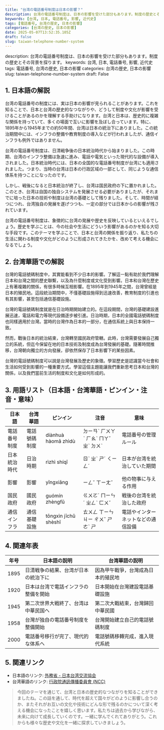 ```yaml
---
title: "台湾の電話番号制度は日本の影響？"
description: 台湾の電話番号制度は、日本の影響を受けた部分もあります。制度の歴史とその背景を探ります。
keywords: [台湾, 日本, 電話番号, 影響, 近代史]
tags: [電話番号, 台湾の歴史, 日本の影響]
categories: [台湾の歴史, 日本の影響]
date: 2025-05-07T13:52:35.105Z
draft: false
slug: taiwan-telephone-number-system
---
```


description: 台湾の電話番号制度は、日本の影響を受けた部分もあります。制度の歴史とその背景を探ります。
keywords: 台湾, 日本, 電話番号, 影響, 近代史
tags: 電話番号, 台湾の歴史, 日本の影響
categories: 台湾の歴史, 日本の影響
slug: taiwan-telephone-number-system
draft: False

## 1. 日本語の解説

台湾の電話番号の制度には、実は日本の影響が見られることがあります。これを知ることで、日本と台湾の歴史的なつながりや、どうして制度や文化が影響を受けることがあるのかを理解する手助けになります。台湾と日本は、歴史的に複雑な関係を持っていて、多くの場面で互いに影響を及ぼし合っています。特に、1895年から1945年までの約50年間、台湾は日本の統治下にありました。この統治期間中には、インフラの整備や教育制度の導入などが行われましたが、通信インフラも例外ではありません。

台湾の電話番号制度は、日清戦争後の日本統治時代から始まりました。この時期、台湾のインフラ整備は急速に進み、電話や電気といった現代的な設備が導入されました。日本統治時代には、日本の全国的な電話番号制度が台湾にも適用されました。つまり、当時の台湾は日本の行政区域の一部として、同じような通信体系を持つことになったのです。

しかし、戦後になると日本統治が終了し、台湾は国民政府の下に置かれました。このとき、台湾は自国の独自システムを発展させる必要がありましたが、それまでに培った日本の技術や制度は台湾の基礎として残りました。そして、時間が経つにつれ、台湾独自の発展を遂げつつも、一定の部分では日本からの影響が残されています。

台湾の電話番号制度は、象徴的に台湾の発展や歴史を反映しているといえるでしょう。歴史を学ぶことは、今の社会や生活にどういう影響があるのかを知る大切な手段です。このテーマを学ぶことで、日本と台湾の関係を振り返り、私たちの生活に関わる制度や文化がどのように形成されてきたかを、改めて考える機会になるでしょう。

## 2. 台湾華語での解説  

台灣的電話號碼制度中，其實能看到不少日本的影響。了解這一點有助於我們理解日本和台灣之間的歷史聯繫，以及為什麼制度或文化受到影響。日本和台灣在歷史上有著複雜的關係，有很多時候互相影響。在1895年到1945年之間，台灣曾經是日本的殖民地。這段統治期間中，不僅基礎設施得到迅速改善，教育制度的引進也有其影響，甚至包括通信基礎設施。

台灣的電話號碼制度就是在日治時期開始建立的。在這段期間，台灣的基礎建設進展迅速，電話和電力等現代設備逐步被引進。日治時期，日本的全國電話號碼制度也同樣適用於台灣。當時的台灣作為日本的一部分，在通信系統上與日本保持一致。

然而，戰後日本的統治結束，台灣轉至國民政府管轄。此時，台灣需要發展自己獨立的系統，但迄今保留在地的日本技術及制度成為台灣發展的基礎。隨著時間推移，台灣朝向獨立的方向發展，卻依然保存了日本影響下的某些因素。

台灣的電話號碼制度可以說是台灣發展及歷史的象徵。學習歷史是認識當今社會和生活如何受到影響的一種重要方式。學習這個主題能讓我們重新思考日本和台灣的關係，以及我們當前生活的制度和文化是如何形成的。

## 3. 用語リスト（日本語・台湾華語・ピンイン・注音・意味）

| 日本語          | 台湾華語        | ピンイン | 注音 | 意味                                |
|-----------------|-----------------|---------|------|-------------------------------------|
| 電話番号制度    | 電話號碼制度    | diànhuà hàomǎ zhìdù | ㄉㄧㄢˋ ㄏㄨㄚˋ ㄏㄠˋ ㄇㄚˇ ㄓˋ ㄉㄨˋ | 電話番号の管理ルール                  |
| 日本統治時代    | 日治時期        | rìzhì shíqī | ㄖˋ ㄓˋ ㄕˊ ㄑㄧㄥˊ | 日本が台湾を統治していた期間          |
| 影響            | 影響            | yǐngxiǎng | ㄧㄥˇ ㄒㄧㄤˇ | 他の物事に与える作用                  |
| 国民政府        | 國民政府        | guómín zhèngfǔ | ㄍㄨㄛˊ ㄇㄧㄣˊ ㄓㄥˋ ㄈㄨˇ | 戦後の台湾を統治した政府              |
| 通信インフラ    | 通信基礎設施    | tōngxìn jīchǔ shèshī | ㄊㄨㄥ ㄒㄧㄣ ㄐㄧ ㄔㄨˇ ㄕㄜˋ ㄕ | 電話やインターネットなどの通信設備     |

## 4. 関連年表

| 年号 | 日本語の説明                           | 台湾華語の説明                           |
|------|--------------------------------------|----------------------------------------|
| 1895 | 日清戦争の結果、台湾が日本の統治下に  | 因為甲午戰爭，台灣成為日本的殖民地      |
| 1920 | 日本は台湾で電話インフラの整備を開始  | 日本開始在台灣建設電話基礎設施         |
| 1945 | 第二次世界大戦終了、台湾は中華民国へ  | 第二次大戰結束，台灣歸回中華民國       |
| 1958 | 台灣が独自の電話番号制度を整備開始   | 台灣開始建立自己的電話號碼制度         |
| 2000 | 電話番号移行が完了、現代的な体系へ   | 電話號碼移轉完成，進入現代系統         |

## 5. 関連リンク  

- 日本語のリンク: [外務省 - 日本台湾交流協会](https://www.mofa.go.jp/mofaj/area/taiwan/index.html)
- 台湾華語のリンク: [行政院通訊傳播委員會 (NCC)](https://www.ncc.gov.tw/)

>今回のテーマを通じて、台湾と日本の歴史的なつながりを知ることができましたね。この話を通して、時代を超えて国々がどのように影響し合うのか、またそれがお互いの文化や技術にどんな形で残るのかについて深く考える機会になったことを嬉しく思います。私たちは過去から学びながら、未来に向けて成長していくのです。一緒に学んでくれてありがとう。これからも様々な歴史や文化を一緒に探求していきましょう。